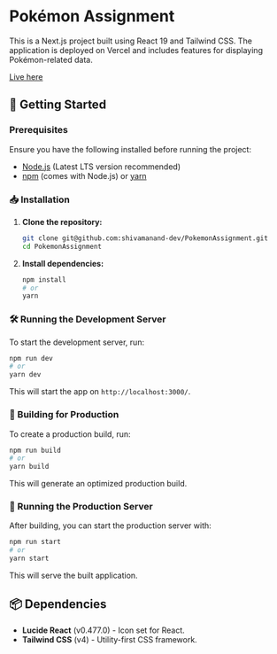 # Pokémon Assignment

This is a Next.js project built using React 19 and Tailwind CSS. The application is deployed on Vercel and includes features for displaying Pokémon-related data.

[Live here](https://pokemon-assignment-five.vercel.app/)

## 🚀 Getting Started

### Prerequisites

Ensure you have the following installed before running the project:

- [Node.js](https://nodejs.org/) (Latest LTS version recommended)
- [npm](https://www.npmjs.com/) (comes with Node.js) or [yarn](https://yarnpkg.com/)

### 📥 Installation

1. **Clone the repository:**

   ```bash
   git clone git@github.com:shivamanand-dev/PokemonAssignment.git
   cd PokemonAssignment
   ```

2. **Install dependencies:**
   ```bash
   npm install
   # or
   yarn
   ```

### 🛠️ Running the Development Server

To start the development server, run:

```bash
npm run dev
# or
yarn dev
```

This will start the app on `http://localhost:3000/`.

### 🔨 Building for Production

To create a production build, run:

```bash
npm run build
# or
yarn build
```

This will generate an optimized production build.

### 🚀 Running the Production Server

After building, you can start the production server with:

```bash
npm run start
# or
yarn start
```

This will serve the built application.

## 📦 Dependencies

- **Lucide React** (v0.477.0) - Icon set for React.
- **Tailwind CSS** (v4) - Utility-first CSS framework.
